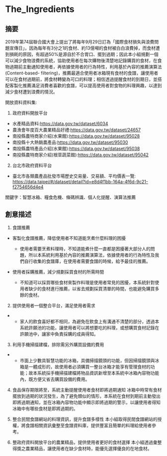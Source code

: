 # The_Ingredients
## 摘要
2019年第74屆聯合國大會上提出了將每年9月29日訂為「國際食材損失與浪費問題宣傳日」，因為每年有3分之1的食材、約13億噸的食材被白白浪費掉，而食材遭到損耗的原因，有超過50%是源自於不合胃口、擺到過期；因此本小組規劃一個可以減少食物浪費的系統，協助使用者在每次購物後清楚地記錄購買的食材，在食物過期前主動通知使用者，再依據使用者的行為特性，利用基於內容的推薦演算法(Content-based- filtering)，推薦最適合使用者冰箱現有食材的食譜，讓使用者可以在食材過期前，將食材轉變為可口的料理；相信透過提醒食材的到期日，並搭配客製化推薦滿足消費者喜歡的食譜，可以提高使用者對食物的料理興趣，以達到減少食材遭到浪費的情況。

開放資料資料集:

1. 政府資料開放平台
* 水產精品資料:https://data.gov.tw/dataset/6034
* 農漁會年度百大農業精品好禮:https://data.gov.tw/dataset/24657
* 南投縣農特商家介紹(水果館):https://data.gov.tw/dataset/95028
* 南投縣十大熱銷農產品:https://data.gov.tw/dataset/95030
* 南投縣農特產品介紹(水果館):https://data.gov.tw/dataset/95038
* 南投縣農特商家介紹(根莖蔬菜館):https://data.gov.tw/dataset/95042

2. 台北市政府資料平台
* 臺北市各類農產品批發市場歷史交易量、交易額、平均價表一覽: https://data.taipei/#/dataset/detail?id=e8d4f1bb-164a-4f6d-9c21-f2754656d4e4

關鍵字：智慧冰箱、糧食危機、條碼辨識、個人化提醒、演算法推薦

## 創意描述

1. 食譜推薦
* 客製化食譜推薦，降低使用者不知道能烹煮什麼料理的困擾
  * 使用者需要烹煮料理時，不知道能煮什麼一直都是困擾著大部分人的問題，所以本系統利用基於內容的推薦演算法，依據使用者的行為特性及我們自行收集的食譜庫，在使用者需要食譜的時候，給予最佳的推薦。

* 使用者採購推薦，減少規劃採買食材的所需時間
  * 不知道可以採買哪些食材來製作料理是使用者常見的困擾，本系統針對使用者缺少的食材進行推薦，以省去規劃採買清單的時間，也能避免購買多餘的食材。

2. 提供使用者一個整合平台，滿足使用者需求
  * * 家人的飲食喜好都不相同，為避免在飲食上有溝通不清楚的部分，透過本系統許願池的功能，讓使用者可以將想要吃的料理，或想購買食材記錄在許願池中，讓家中負責採購的成員得知。

3. 利用手機掃描建檔，排除需另外購買設備的費用
  * * 市面上少數具智慧功能的冰箱，具備掃描鏡頭的功能，但因掃描鏡頭與冰箱是一體成形的，故使用者必須購買一整台冰箱才能享有管理食材的功能；故本系統採手機掃描建檔將物品資訊新增至本系統中冰箱內容物功能內，既方便又省去購買設備的費用。

4. 食品保存期限將至，系統主動提醒使用者食材即將過期通知 冰箱中時常有食材擺放到過期的狀況發生，為了避免類似的情形，本系統在食材到期前主動發出即將過期通知，並在冰箱內容物功能中顯示即將過期的警示，以讓使用者得知冰箱中有哪些食材是即將過期的。

5. 整合民間食譜網站的料理資訊，提升食譜多樣性 本小組取得民間食譜網站的授權，將食譜相關資訊彙整至食譜資料庫，提供豐富且簡單的料理給使用者參考。

6. 整政府資料開放平台的農業精品，提供使用者更好的食材選擇 本小組透過彙整得獎之農業精品，讓使用者在缺少食材時，能優先選擇優良的在地食材。
